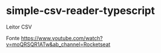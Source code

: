# simple-csv-reader-typescript
Leitor CSV

Fonte
https://www.youtube.com/watch?v=moQRSQR1ATw&ab_channel=Rocketseat
